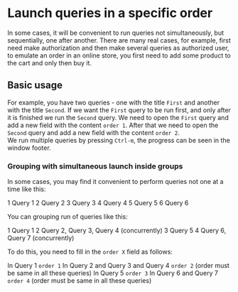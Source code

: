 # Launch queries in a specific order

In some cases, it will be convenient to run queries not simultaneously, but sequentially, one after another. There are many real cases, for example, first need make authorization and then make several queries as authorized user, to emulate an order in an online store, you first need to add some product to the cart and only then buy it.

## Basic usage

For example, you have two queries - one with the title `First` and another with the title `Second`. If we want the `First` query to be run first, and only after it is finished we run the `Second` query. We need to open the `First` query and add a new field with the content `order 1`. After that we need to open the `Second` query and add a new field with the content `order 2`.  
We run multiple queries by pressing `Ctrl-m`, the progress can be seen in the window footer.

### Grouping with simultaneous launch inside groups
In some cases, you may find it convenient to perform queries not one at a time like this:

1 Query 1
2 Query 2
3 Query 3
4 Query 4
5 Query 5
6 Query 6
  
You can grouping run of queries like this:

1 Query 1
2 Query 2, Query 3, Query 4 (concurrently) 
3 Query 5
4 Query 6, Query 7 (concurrently)

To do this, you need to fill in the `order X` field as follows:

In Query 1 `order 1`
In Query 2 and Query 3 and Query 4 `order 2` (order must be same in all these queries)
In Query 5 `order 3`
In Query 6 and Query 7 `order 4` (order must be same in all these queries)


